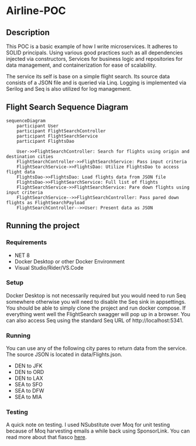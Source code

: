 # Airline-POC

## Description
This POC is a basic example of how I write microservices.  It adheres to SOLID principals. Using various good practices such as all dependencies injected via constructors, Services for business logic and repositories for data management, and containerization for ease of scalability.

The service its self is base on a simple flight search. Its source data consists of a JSON file and is queried via Linq.  Logging is implemented via Serilog and Seq is also utilized for log management. 

## Flight Search Sequence Diagram
```mermaid
sequenceDiagram
    participant User
    participant FlightSearchController
    participant FlightSearchService
    participant FlightsDao

    User->>FlightSearchController: Search for flights using origin and destination cities
    FlightSearchController->>FlightSearchService: Pass input criteria
    FlightSearchService->>FlightsDao: Utilize FlightsDao to access flight data
    FlightsDao->>FlightsDao: Load flights data from JSON file
    FlightsDao->>FlightSearchService: Full list of flights
    FlightSearchService->>FlightSearchService: Pare down flights using input criteria
    FlightSearchService-->>FlightSearchController: Pass pared down flights as FlightSearchPayload
    FlightSearchController-->>User: Present data as JSON
```

## Running the project 
### Requirements 
 - NET 8
 - Docker Desktop or other Docker Environment
 - Visual Studio/Rider/VS.Code

### Setup
Docker Desktop is not necessarily required but you would need to run Seq somewhere otherwise you will need to disable the Seq sink in  appsettings. You should be able to simply clone the project and run docker compose.  If everything went well the FlightSearch swagger will pop up in a browser. You can also access Seq using the standard Seq URL of http://localhost:5341.

### Running 
You can use any of the following city pares to return data from the service. The source JSON is located in data/Flights.json.
- DEN to JFK
- DEN to ORD
- DEN to LAX
- SEA to SFO
- SEA to DFW
- SEA to MIA

### Testing 
A quick note on testing. I used NSubstitute over Moq for unit testing because of Moq harvesting emails a while back using SponsorLink. You can read more about that fiasco [here](https://www.techradar.com/pro/top-open-source-project-moq-slammed-for-secretly-collecting-user-data).